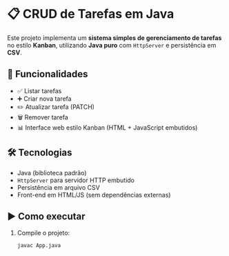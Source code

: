 # 📋 CRUD de Tarefas em Java

Este projeto implementa um **sistema simples de gerenciamento de tarefas** no estilo **Kanban**, utilizando **Java puro** com `HttpServer` e persistência em **CSV**.

## 🚀 Funcionalidades
- ✅ Listar tarefas  
- ➕ Criar nova tarefa  
- ✏️ Atualizar tarefa (PATCH)  
- 🗑️ Remover tarefa  
- 📊 Interface web estilo Kanban (HTML + JavaScript embutidos)

## 🛠️ Tecnologias
- Java (biblioteca padrão)
- `HttpServer` para servidor HTTP embutido
- Persistência em arquivo CSV
- Front-end em HTML/JS (sem dependências externas)

## ▶️ Como executar
1. Compile o projeto:
   ```bash
   javac App.java
